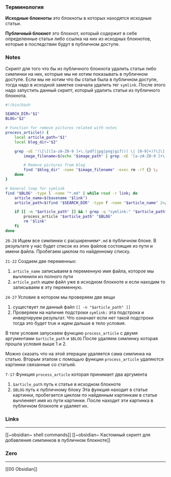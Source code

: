 
### Терминология
**Исходные блокноты**
это блокноты в которых находятся исходные статьи.

**Публичный блокнот**
это блокнот, который содержит в себе определенные статьи либо ссылка на них из исходных блокнотов, которые в последствии будут в публичном доступе.



### Notes
Cкрипт для того что бы из публичного блокнота удалить статьи либо симлинки на них, которые мы не хотим показывать в публичном доступе. Если мы не хотим что бы статья была в публичном доступе, тогда надо в исходной заметке сначала удалить тег `symlink`. После этого надо запустить данный скрипт, который удалить статьи из публичного блокнота.


```bash
#!/bin/bash

SEARCH_DIR="$1"
BLOG="$2"

# Function for remove pictures related with notes
process_article() {
    local article_path="$1"
    local blog_dir="$2"

    grep -oE '!\[\[([a-zA-Z0-9 ]+\.(pdf|jpg|png|gif))( \| [0-9]+)?\]\]' "$article_path" | while read -r image_path; do
        image_filename=$(echo "$image_path" | grep -oE '[a-zA-Z0-9 ]+\.(pdf|jpg|png|gif)')

        # Remove pictures from blog
        find "$blog_dir" -name "$image_filename" -exec rm -rf {} \;
    done
}

# General loop for symlink
find "$BLOG" -type l -name "*.md" | while read -r link; do
    article_name=$(basename "$link")
	article_path=$(find "$SEARCH_DIR" -type f -name "$article_name" 2>/dev/null)

    if [[ -n "$article_path" ]] && ! grep -q "symlink:" "$article_path"; then
        process_article "$article_path" "$BLOG"
        rm "$link"
    fi
done
```

`20-28`
Ищем все симлинки с расширением`*.md` в публичном блоке. В результате у нас будет список из этих файлов состоящие из пути и имени файла. Пробегаем циклом по найденному списку.

`21-22`
Создаем две переменных:
1. `article_name` записываем в переменную имя файла, которое мы вычленили из полного пути
2. `article_path` ищем файл уже в исходном блокноте и если находим то записываем в эту переменную.

`24-27`
Условие  в котором мы проверяем две вещи
1. cуществует ли данный файл   `[[ -n "$article_path" ]]`
2. Проверяем на наличие подстроки `symlink:` эта подстрока и инвертируем результат. Что означает если нет такой подстроки тогда это будет true и идем дальше в тело условия.

В теле условия запускаем функцию `process_article` c двумя аргументами `$article_path` и `$BLOG`
После удаляем симлинку которая прошла условия выше 1 и 2.

Можно сказать что на этой этерации удаляется сама симлинка на статью. 
Вторым этапом с помощью функции `process_article` удаляются картинки связанные со статьей.

`7-17`
Функция `process_article` которая принимает два аргумента
1. `$article_path` путь к статье в исходном блокноте
2. `$BLOG` путь к публичному блоку
Эта функция находит в статье картинки, пробегается циклом по найденным картинкам в статье вычленяет имя из пути картинки. После находит эти картинка в публичном блокноте и удаляет их.


### Links


----
[[~obsidian~ shell commands]]
[[~obsidian~ Кастомный скрипт для добавления симлинков в публичном блокноте]]

### Zero
---
[[00 Obsidian]]
